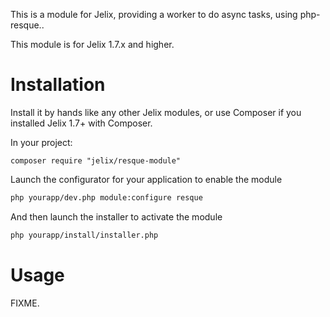 This is a module for Jelix, providing a worker to do async tasks, using
php-resque..

This module is for Jelix 1.7.x and higher.


Installation
============

Install it by hands like any other Jelix modules, or use Composer if you installed
Jelix 1.7+ with Composer.

In your project:

```
composer require "jelix/resque-module"
```

Launch the configurator for your application to enable the module

```bash
php yourapp/dev.php module:configure resque
```

And then launch the installer to activate the module

```bash
php yourapp/install/installer.php
```

Usage
=====

FIXME.

